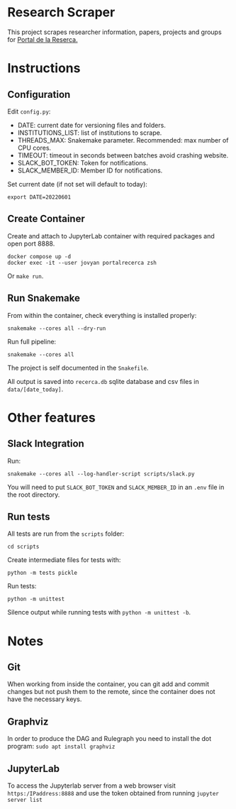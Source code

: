 # Research Scraper

This project scrapes researcher information, papers, projects and groups for [Portal de la Reserca.](https://portalrecerca.csuc.cat/)

# Instructions

## Configuration

Edit `config.py`:
- DATE: current date for versioning files and folders.
- INSTITUTIONS_LIST: list of institutions to scrape.
- THREADS_MAX: Snakemake parameter. Recommended: max number of CPU cores.
- TIMEOUT: timeout in seconds between batches avoid crashing website.
- SLACK_BOT_TOKEN: Token for notifications.
- SLACK_MEMBER_ID: Member ID for notifications.

Set current date (if not set will default to today):
```
export DATE=20220601
```

## Create Container

Create and attach to JupyterLab container with required packages and open port 8888.
```
docker compose up -d
docker exec -it --user jovyan portalrecerca zsh
```
Or `make run`.

## Run Snakemake

From within the container, check everything is installed properly:
```
snakemake --cores all --dry-run
```

Run full pipeline:
```
snakemake --cores all
```

The project is self documented in the `Snakefile`.

All output is saved into `recerca.db` sqlite database and csv files in `data/[date_today]`.

# Other features

## Slack Integration

Run:
```
snakemake --cores all --log-handler-script scripts/slack.py
```

You will need to put `SLACK_BOT_TOKEN` and `SLACK_MEMBER_ID` in an `.env` file in the root directory.

## Run tests

All tests are run from the `scripts` folder:
```
cd scripts
```

Create intermediate files for tests with:
```
python -m tests pickle
```

Run tests:
```
python -m unittest
```

Silence output while running tests with `python -m unittest -b`.

# Notes

## Git
When working from inside the container, you can git add and commit changes but not push them to the remote, since the container does not have the necessary keys.

## Graphviz
In order to produce the DAG and Rulegraph you need to install the dot program: `sudo apt install graphviz`

## JupyterLab
To access the Jupyterlab server from a web browser visit `https:/IPaddress:8888` and use the token obtained from running `jupyter server list`


